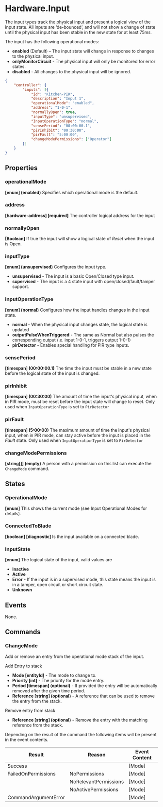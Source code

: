 # Hardware.Input

The input types track the physical input and present a logical view of the input
state. All inputs are ‘de-bounced’, and will not show a change of state until the
physical input has been stable in the new state for at least 75ms.

The input has the following operational modes:

- **enabled** (Default) – The input state will change in response to changes to the
    physical input.
- **onlyMonitorCircuit** - The physical input will only be monitored for error
    states.
- **disabled** - All changes to the physical input will be ignored.

````json
{
    "controller": {
        "inputs": [{
            "id": "Kitchen-PIR",
            "description": "Input 1",
            "operationalMode": "enabled",
            "address": "1-0-1",
            "normallyOpen": true,
            "inputType": "unsupervised",
            "InputOperationType": "normal",
            "sensePeriod": "00:00:00.1",
            "pirInhibit": "00:30:00",
            "pirFault": "5:00:00",
            "changeModePermissions": ["Operator"]
        }]
    }
}
````

## Properties

### operationalMode

**[enum] (enabled)** Specifies which operational mode is the default.

### address

**[hardware-address] [required]** The controller logical address for the input

### normallyOpen

**[Boolean]** If true the input will show a logical state of *Reset* when the input
is Open.

### inputType

**[enum] (unsupervised)** Configures the input type.

- **unsupervised** - The input is a basic Open/Closed type input.
- **supervised** - The input is a 4 state input with open/closed/fault/tamper support.

### inputOperationType

**[enum] (normal)** Configures how the input handles changes in the input state.

- **normal** - When the physical input changes state, the logical state is updated
- **outputPulseWhenTriggered** - The same as Normal but also pulses the corresponding
  output (.e. input 1-0-1, triggers output 1-0-1)
- **pirDetector** - Enables special handling for PIR type inputs.

### sensePeriod

**[timespan] (00:00:00.1)** The time the input must be stable in a new state before
the logical state of the input is changed.

### pirInhibit

**[timespan] (00:30:00)** The amount of time the input's physical input, when in PIR
mode, must be reset before the input state will change to reset. Only used when
`InputOperationType` is set to `PirDetector`

### pirFault

**[timespan] (5:00:00)** The maximum amount of time the input's physical input, when
in PIR mode, can stay active before the input is placed in the *Fault* state. Only used
when `InputOperationType` is set to `PirDetector`

### changeModePermissions

**[string[]] (empty)** A person with a permission on this list can execute the
`ChangeMode` command.

## States

### OperationalMode

**[enum]** This shows the current mode (see Input Operational Modes for
details).

### ConnectedToBlade

**[boolean] [diagnostic]** Is the input available on a connected blade.

### InputState

**[enum]** The logical state of the input, valid values are

- **Inactive**
- **Active**
- **Error** - If the input is in a supervised mode, this state means the input
  is in a tamper, open circuit or short circuit state.
- **Unknown**

## Events

None.

## Commands

### ChangeMode

Add or remove an entry from the operational mode stack of the input.

Add Entry to stack

- **Mode [entityId]** - The mode to change to.
- **Priority [int]** - The priority for the mode entry.
- **Period [timespan] (optional)** - If provided the entry will be automatically
  removed after the given time period.
- **Reference [string] (optional)** - A reference that can be used to remove the
  entry from the stack.

Remove entry from stack

- **Reference [string] (optional)** - Remove the entry with the matching reference
  from the stack.

Depending on the result of the command the following items will be present in the
event contents.

| **Result**           | **Reason**            |   **Event Content** |
|----------------------|-----------------------|---------------------|
| Success              |                       | [Mode]              |
| FailedOnPermissions  | NoPermissions          | [Mode]              |
|                      | NoRelevantPermissions | [Mode]              |
|                      | NoActivePermissions   | [Mode]              |
| CommandArgumentError |                       | [Mode]              |
